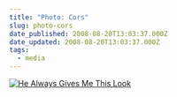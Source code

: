 ```yaml
---
title: "Photo: Cors"
slug: photo-cors
date_published: 2008-08-20T13:03:37.000Z
date_updated: 2008-08-20T13:03:37.000Z
tags:
  - media
---
```


[![He Always Gives Me This Look](http://farm4.static.flickr.com/3159/2782141650_f4e1cd7b5f.jpg)](http://www.flickr.com/photos/asilentthing/2782141650/)
